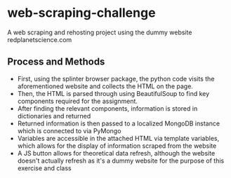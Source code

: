 # web-scraping-challenge
A web scraping and rehosting project using the dummy website redplanetscience.com

## Process and Methods
* First, using the splinter browser package, the python code visits the aforementioned website and collects the HTML on the page. 
* Then, the HTML is parsed through using BeautifulSoup to find key components required for the assignment. 
* After finding the relevant components, information is stored in dictionaries and returned
* Returned information is then passed to a localized MongoDB instance which is connected to via PyMongo
* Variables are accessible in the attached HTML via template variables, which allows for the display of information scraped from the website
* A JS button allows for theoretical data refresh, although the website doesn't actually refresh as it's a dummy website for the purpose of this exercise and class
